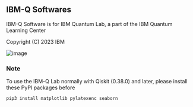 ## IBM-Q Softwares 

IBM-Q Software is for IBM Quantum Lab, a part of the IBM Quantum Learning Center

Copyright (C) 2023 IBM

![image](https://github.com/takinekotfs/IBM-Q-Software/assets/115929530/48a96d1d-8f17-4b26-8678-0d66bd4341e0)

### Note

To use the IBM-Q Lab normally with Qiskit (0.38.0) and later, please install these PyPI packages before

```
pip3 install matplotlib pylatexenc seaborn
```
